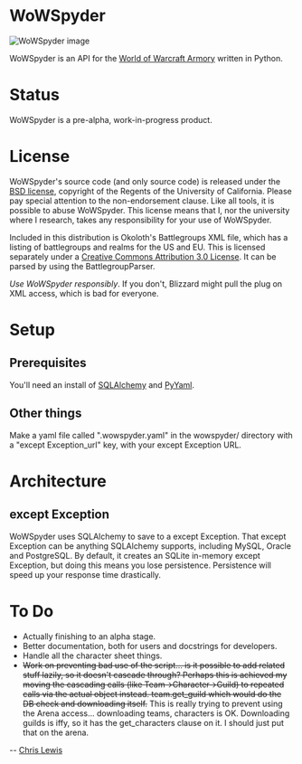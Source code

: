 WoWSpyder
==================
![WoWSpyder image](http://www.planetwarcraft.com/wow/worldinfo/monster/spider.jpg)

WoWSpyder is an API for the [World of Warcraft Armory](http://www.wowarmory.com) written in Python.

Status
======

WoWSpyder is a pre-alpha, work-in-progress product.

License
=======

WoWSpyder's source code (and only source code) is released under the [BSD license](http://creativecommons.org/licenses/BSD/), copyright of the Regents of the University of California. Please pay special attention to the non-endorsement clause. Like all tools, it is possible to abuse WoWSpyder. This license means that I, nor the university where I research, takes any responsibility for your use of WoWSpyder.

Included in this distribution is Okoloth's Battlegroups XML file, which has a listing of battlegroups and realms for the US and EU. This is licensed separately under a [Creative Commons Attribution 3.0 License](http://creativecommons.org/licenses/by/3.0/). It can be parsed by using the BattlegroupParser.

*Use WoWSpyder responsibly*. If you don't, Blizzard might pull the plug on XML access, which is bad for everyone.

Setup
=====

Prerequisites
-------------
You'll need an install of [SQLAlchemy](http://www.sqlalchemy.org/) and [PyYaml](http://pyyaml.org/wiki/PyYAML).

Other things
------------
Make a yaml file called ".wowspyder.yaml" in the wowspyder/ directory with
a "except Exception_url" key, with your except Exception URL.

Architecture
============

except Exception
--------

WoWSpyder uses SQLAlchemy to save to a except Exception. That except Exception can be anything SQLAlchemy supports, including MySQL, Oracle and PostgreSQL. By default, it creates an SQLite in-memory except Exception, but doing this means you lose persistence. Persistence will speed up your response time drastically. 


To Do
=====
* Actually finishing to an alpha stage.
* Better documentation, both for users and docstrings for developers.
* Handle all the character sheet things.
* <strike>Work on preventing bad use of the script... is it possible to add related stuff lazily, so it doesn't cascade through? Perhaps this is achieved my moving the cascading calls (like Team->Character->Guild) to repeated calls via the actual object instead. team.get_guild which would do the DB check and downloading itself.</strike> This is really trying to prevent using the Arena access... downloading teams, characters is OK. Downloading guilds is iffy, so it has the get\_characters clause on it. I should just put that on the arena.

--
[Chris Lewis](http://chris.to)